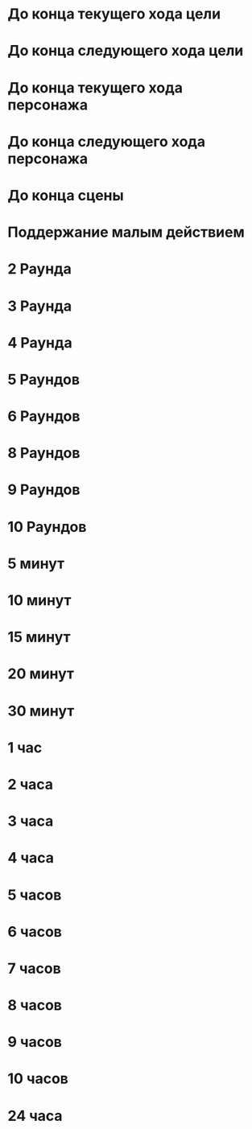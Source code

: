 # До конца текущего хода цели

# До конца следующего хода цели

# До конца текущего хода персонажа

# До конца следующего хода персонажа

# До конца сцены

# Поддержание малым действием

# 2 Раунда

# 3 Раунда

# 4 Раунда

# 5 Раундов

# 6 Раундов

# 8 Раундов

# 9 Раундов

# 10 Раундов

# 5 минут

# 10 минут

# 15 минут

# 20 минут

# 30 минут

# 1 час

# 2 часа

# 3 часа

# 4 часа

# 5 часов

# 6 часов

# 7 часов

# 8 часов

# 9 часов

# 10 часов

# 24 часа
